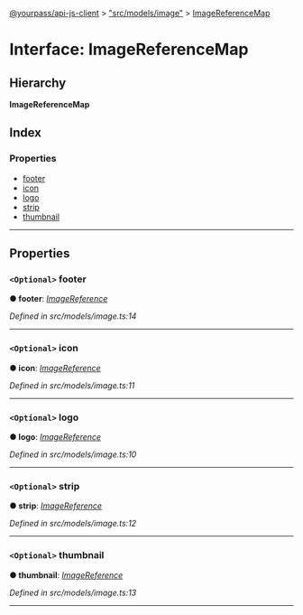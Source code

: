 [@yourpass/api-js-client](../README.md) > ["src/models/image"](../modules/_src_models_image_.md) > [ImageReferenceMap](../interfaces/_src_models_image_.imagereferencemap.md)

# Interface: ImageReferenceMap

## Hierarchy

**ImageReferenceMap**

## Index

### Properties

* [footer](_src_models_image_.imagereferencemap.md#footer)
* [icon](_src_models_image_.imagereferencemap.md#icon)
* [logo](_src_models_image_.imagereferencemap.md#logo)
* [strip](_src_models_image_.imagereferencemap.md#strip)
* [thumbnail](_src_models_image_.imagereferencemap.md#thumbnail)

---

## Properties

<a id="footer"></a>

### `<Optional>` footer

**● footer**: *[ImageReference](../modules/_src_models_image_.md#imagereference)*

*Defined in src/models/image.ts:14*

___
<a id="icon"></a>

### `<Optional>` icon

**● icon**: *[ImageReference](../modules/_src_models_image_.md#imagereference)*

*Defined in src/models/image.ts:11*

___
<a id="logo"></a>

### `<Optional>` logo

**● logo**: *[ImageReference](../modules/_src_models_image_.md#imagereference)*

*Defined in src/models/image.ts:10*

___
<a id="strip"></a>

### `<Optional>` strip

**● strip**: *[ImageReference](../modules/_src_models_image_.md#imagereference)*

*Defined in src/models/image.ts:12*

___
<a id="thumbnail"></a>

### `<Optional>` thumbnail

**● thumbnail**: *[ImageReference](../modules/_src_models_image_.md#imagereference)*

*Defined in src/models/image.ts:13*

___

